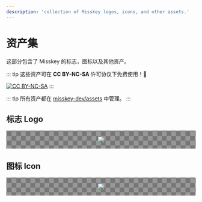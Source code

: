 ```yaml
---
description: 'collection of Misskey logos, icons, and other assets.'
---
```


# 资产集
这部分包含了 Misskey 的标志，图标以及其他资产。


::: tip
这些资产可在 **CC BY-NC-SA** 许可协议下免费使用！🎉

<a rel="license" href="http://creativecommons.org/licenses/by-nc-sa/4.0/"><img alt="CC BY-NC-SA" src="https://i.creativecommons.org/l/by-nc-sa/4.0/88x31.png" /></a>
:::

::: tip
所有资产都在 [misskey-dev/assets](https://github.com/misskey-dev/assets) 中管理。
:::

## 标志 Logo
<a class="asset" href="https://assets.misskey-hub.net/public/misskey.svg" target="_blank" download>
<img src="https://assets.misskey-hub.net/public/misskey.svg">
</a>

## 图标 Icon
<a class="asset" href="https://assets.misskey-hub.net/public/icon.png" target="_blank" download>
<img src="https://assets.misskey-hub.net/public/icon.png">
</a>

<style>
.asset {
	display: block;
	background-color: #777;
	background-image:
		linear-gradient(45deg, #999 25%, transparent 25%),
		linear-gradient(135deg, #999 25%, transparent 25%),
		linear-gradient(45deg, transparent 75%, #999 75%),
		linear-gradient(135deg, transparent 75%, #999 75%);
	background-size: 25px 25px; /* Must be a square */
	background-position: 0 0, 12.5px 0, 12.5px -12.5px, 0px 12.5px; /* Must be half of one side of the square */
	animation: asset-bg 0.5s linear infinite;

	margin: 1em 0;
	padding: 16px;
	text-align: center;
}

@keyframes asset-bg {
  0% {background-position: 0 0, 12.5px 0, 12.5px -12.5px, 0px 12.5px;}
  100% {background-position: 12.5px 12.5px, 25px 12.5px, 25px 0px, 12.5px 25px;}
}
</style>
